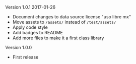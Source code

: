 Version 1.0.1 2017-01-26
- Document changes to data source license "uso libre mx"
- Move assets to `/assets/` instead of `/test/assets/`
- Apply code style
- Add badges to README
- Add more files to make it a first class library

Version 1.0.0
- First release
